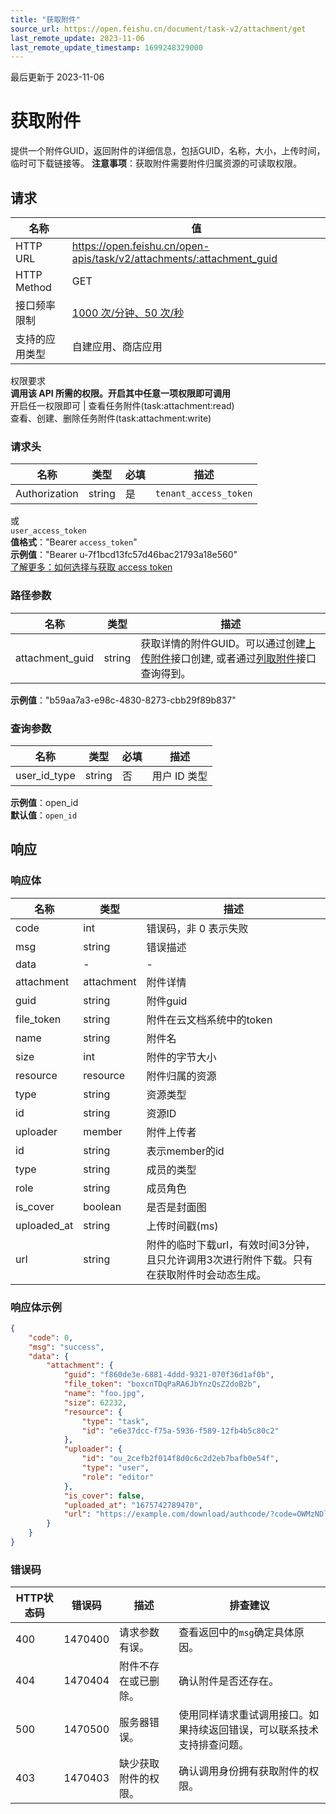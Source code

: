 ```yaml
---
title: "获取附件"
source_url: https://open.feishu.cn/document/task-v2/attachment/get
last_remote_update: 2023-11-06
last_remote_update_timestamp: 1699248329000
---
```

最后更新于 2023-11-06

# 获取附件

提供一个附件GUID，返回附件的详细信息，包括GUID，名称，大小，上传时间，临时可下载链接等。
**注意事项**：获取附件需要附件归属资源的可读取权限。

## 请求
名称 | 值
---|---
HTTP URL | https://open.feishu.cn/open-apis/task/v2/attachments/:attachment_guid
HTTP Method | GET
接口频率限制 | [1000 次/分钟、50 次/秒](https://open.feishu.cn/document/ukTMukTMukTM/uUzN04SN3QjL1cDN)
支持的应用类型 | 自建应用、商店应用
权限要求  
            **调用该 API 所需的权限。开启其中任意一项权限即可调用**  
            开启任一权限即可 | 查看任务附件(task:attachment:read)  
            查看、创建、删除任务附件(task:attachment:write)

### 请求头

名称 | 类型 | 必填 | 描述
--- | --- | --- | ---
Authorization | string | 是 | `tenant_access_token`  
或  
`user_access_token`  
**值格式**："Bearer `access_token`"  
**示例值**："Bearer u-7f1bcd13fc57d46bac21793a18e560"  
[了解更多：如何选择与获取 access token](https://open.feishu.cn/document/uAjLw4CM/ugTN1YjL4UTN24CO1UjN/trouble-shooting/how-to-choose-which-type-of-token-to-use)

### 路径参数

名称 | 类型 | 描述
--- | --- | ---
attachment_guid | string | 获取详情的附件GUID。可以通过创建[上传附件](https://open.feishu.cn/document/uAjLw4CM/ukTMukTMukTM/task-v2/attachment/upload)接口创建, 或者通过[列取附件](https://open.feishu.cn/document/uAjLw4CM/ukTMukTMukTM/task-v2/attachment/list)接口查询得到。  
**示例值**："b59aa7a3-e98c-4830-8273-cbb29f89b837"

### 查询参数

名称 | 类型 | 必填 | 描述
--- | --- | --- | ---
user_id_type | string | 否 | 用户 ID 类型  
**示例值**：open_id  
**默认值**：`open_id`

## 响应

### 响应体

名称 | 类型 | 描述
--- | --- | ---
code | int | 错误码，非 0 表示失败
msg | string | 错误描述
data | \- | \-
attachment | attachment | 附件详情
guid | string | 附件guid
file_token | string | 附件在云文档系统中的token
name | string | 附件名
size | int | 附件的字节大小
resource | resource | 附件归属的资源
type | string | 资源类型
id | string | 资源ID
uploader | member | 附件上传者
id | string | 表示member的id
type | string | 成员的类型
role | string | 成员角色
is_cover | boolean | 是否是封面图
uploaded_at | string | 上传时间戳(ms)
url | string | 附件的临时下载url，有效时间3分钟，且只允许调用3次进行附件下载。只有在获取附件时会动态生成。

### 响应体示例
```json
{
    "code": 0,
    "msg": "success",
    "data": {
        "attachment": {
            "guid": "f860de3e-6881-4ddd-9321-070f36d1af0b",
            "file_token": "boxcnTDqPaRA6JbYnzQsZ2doB2b",
            "name": "foo.jpg",
            "size": 62232,
            "resource": {
                "type": "task",
                "id": "e6e37dcc-f75a-5936-f589-12fb4b5c80c2"
            },
            "uploader": {
                "id": "ou_2cefb2f014f8d0c6c2d2eb7bafb0e54f",
                "type": "user",
                "role": "editor"
            },
            "is_cover": false,
            "uploaded_at": "1675742789470",
            "url": "https://example.com/download/authcode/?code=OWMzNDlmMjJmZThkYzZkZGJlMjYwZTI0OTUxZTE2MDJfMDZmZmMwOWVj"
        }
    }
}
```

### 错误码

HTTP状态码 | 错误码 | 描述 | 排查建议
--- | --- | --- | ---
400 | 1470400 | 请求参数有误。 | 查看返回中的`msg`确定具体原因。
404 | 1470404 | 附件不存在或已删除。 | 确认附件是否还存在。
500 | 1470500 | 服务器错误。 | 使用同样请求重试调用接口。如果持续返回错误，可以联系技术支持排查问题。
403 | 1470403 | 缺少获取附件的权限。 | 确认调用身份拥有获取附件的权限。
